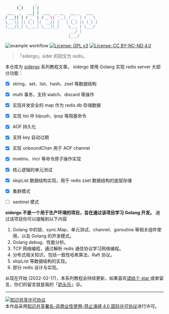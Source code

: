 ```bash
      _      _
     (_)    | |
 ___  _   __| |  ___  _ __   __ _   ___
/ __|| | / _` | / _ \| '__| / _` | / _ \
\__ \| || (_| ||  __/| |   | (_| || (_) |
|___/|_| \__,_| \___||_|    \__, | \___/
                             __/ |
                            |___/

```

![example workflow](https://github.com/chenjiayao/sidergo-posts/actions/workflows/master.yml/badge.svg)
[![License: GPL v3](https://img.shields.io/badge/License-GPL%20v3-brightgreen.svg)](https://www.gnu.org/licenses/gpl-3.0)
[![License: CC BY-NC-ND 4.0](https://img.shields.io/badge/License-CC%20BY--NC--ND%204.0-lightgrey.svg)](https://creativecommons.org/licenses/by-nc-nd/4.0/)

> 「sidergo」sider 的回文为 redis。

本仓库为 [sidergo](https://github.com/chenjiayao/sidergo) 系列教程文章。 sidergo 使用 Golang 实现 redis server 大部分功能：
- [x] string、set、list、hash、zset 等数据结构
- [x] multi 事务，支持 watch、discard 等操作
- [x] 实现并发安全的 map 作为 redis db 存储数据
- [x] 实现 list 中 blpush、lpop 等阻塞命令
- [x] AOF 持久化
- [x] 支持 key 自动过期 
- [x] 实现 unboundChan 用于 AOF channel
- [x] msetnx、incr 等命令原子操作实现
- [x] 核心逻辑的单元测试 
- [x] skipList 数据结构实现，用于 redis zset 数据结构的底层存储
- [x] 集群模式 
- [ ] sentinel 模式



**sidergo 不是一个用于生产环境的项目，旨在通过该项目学习 Golang 开发。** 通过该项目你可以接触到以下内容
1. Golang 中的锁、sync.Map、单元测试、channel、goroutine 等相关组件使用，以及 Golang 的开发模式。
2. Golang debug、性能分析。
3. TCP 网络编程，通过解析 redis 通信协议学习网络编程。
4. 分布式相关知识，包括一致性哈希算法、Raft 协议。
5. skipList 等数据结构的实现。
6. 部分 redis 设计与实现。

从现在开始 (2022-02-17)，本系列教程会持续更新，如果喜欢[请给个 star ](https://github.com/chenjiayao/sidergo)或者留言，你们的留言就是我的「[奶头乐](https://baike.baidu.com/item/%E5%A5%B6%E5%A4%B4%E4%B9%90%E7%90%86%E8%AE%BA/24573214)」😝。


---

<a rel="license" href="http://creativecommons.org/licenses/by-nc-nd/4.0/"><img alt="知识共享许可协议" style="border-width:0" src="https://i.creativecommons.org/l/by-nc-nd/4.0/88x31.png" /></a><br />本作品采用<a rel="license" href="http://creativecommons.org/licenses/by-nc-nd/4.0/">知识共享署名-非商业性使用-禁止演绎 4.0 国际许可协议</a>进行许可。

<Vssue/>

